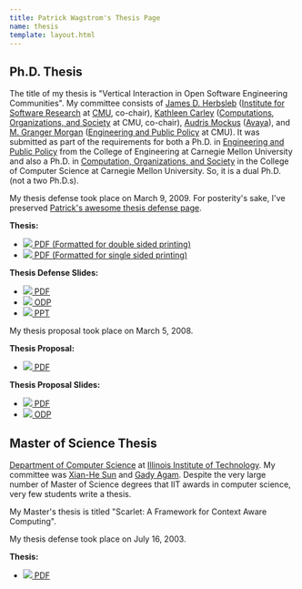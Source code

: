 ```yaml
---
title: Patrick Wagstrom's Thesis Page
name: thesis
template: layout.html
---
```


Ph.D. Thesis
------------
<a name="phdthesis"></a>

The title of my thesis is "Vertical Interaction in Open Software Engineering Communities".  My committee consists of [James D. Herbsleb][herbsleb] ([Institute for Software Research][isr] at [CMU][cmu], co-chair), [Kathleen Carley][carley] ([Computations, Organizations, and Society][cos] at CMU, co-chair), [Audris Mockus][mockus] ([Avaya][avaya]), and [M. Granger Morgan][morgan] ([Engineering and Public Policy][epp] at CMU). It was submitted as part of the requirements for both a Ph.D. in [Engineering and Public Policy][epp] from the College of Engineering at Carnegie Mellon University and also a Ph.D. in [Computation, Organizations, and Society][cos] in the College of Computer Science at Carnegie Mellon University. So, it is a dual Ph.D. (not a two Ph.D.s).

My thesis defense took place on March 9, 2009.  For posterity's sake, I've preserved [Patrick's awesome thesis defense page][defense].

**Thesis:**
- [![](/images/icon_pdf.png) PDF (Formatted for double sided printing)][phd-thesis]
- [![](/images/icon_pdf.png) PDF (Formatted for single sided printing)][phd-thesis-single]

**Thesis Defense Slides:**
- [![](/images/icon_pdf.png) PDF][defense-slides-pdf]
- [![](/images/icon_odp.png) ODP][defense-slides-odp]
- [![](/images/icon_ppt.png) PPT][defense-slides-ppt]

My thesis proposal took place on March 5, 2008.

**Thesis Proposal:**
- [![](/images/icon_pdf.png) PDF][proposal]

**Thesis Proposal Slides:**
- [![](/images/icon_pdf.png) PDF][proposal-slides-pdf]
- [![](/images/icon_odp.png) ODP][proposal-slides-odp]

Master of Science Thesis
------------------------
<a name="msthesis"></a>

[Department of Computer Science][iit-cs] at [Illinois Institute of Technology][iit].  My committee was [Xian-He Sun][sun] and [Gady Agam][agam].  Despite the very large number of Master of Science degrees that IIT awards in computer science, very few students write a thesis.

My Master's thesis is titled "Scarlet: A Framework for Context Aware Computing".

My thesis defense took place on July 16, 2003.

**Thesis:**
- [![](/images/icon_pdf.png) PDF][masters-thesis]

[defense]: ../defense/
[phd-thesis]: wagstrom-phd-thesis.pdf
[phd-thesis-single]: wagstrom-phd-thesis-single.pdf
[defense-slides-odp]: wagstrom-phd-thesis-defense-slides.odp
[defense-slides-ppt]: wagstrom-phd-thesis-defense-slides.ppt
[defense-slides-pdf]: wagstrom-phd-thesis-defense-slides.pdf
[proposal]: wagstrom-phd-thesis-proposal.pdf
[proposal-slides-pdf]: wagstrom-phd-thesis-proposal-slides.pdf
[proposal-slides-odp]: wagstrom-phd-thesis-proposal-slides.odp
[masters-thesis]: wagstrom-masters-thesis.pdf
[iit-cs]: http://www.cs.iit.edu/
[iit]: http://www.iit.edu/
[sun]: http://www.cs.iit.edu/~scs/sun
[agam]: http://www.cs.iit.edu/~agam
[herbsleb]: http://www.herbsleb.org/
[carley]: http://www.casos.cs.cmu.edu/bios/carley/carley.html
[mockus]: http://mockus.us/
[morgan]: https://www.epp.cmu.edu/people/bios/morgan.html
[isr]: http://www.isri.cmu.edu/
[cmu]: http://www.cmu.edu/
[epp]: https://www.epp.cmu.edu/
[cos]: http://www.cos.cs.cmu.edu/
[avaya]: http://www.avaya.com/
